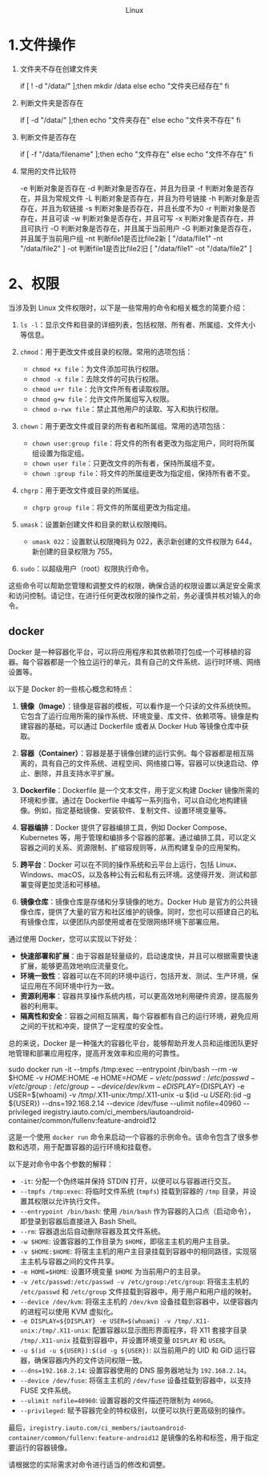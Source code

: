 <div align='center'>Linux</div>

# 1.文件操作





1. 文件夹不存在创建文件夹

    if [ ! -d "/data/" ];then
        mkdir /data
    else
        echo "文件夹已经存在"
    fi

2. 判断文件夹是否存在

    if [ -d "/data/" ];then
        echo "文件夹存在"
    else
        echo "文件夹不存在"
    fi

3. 判断文件是否存在

    if [ -f "/data/filename" ];then
        echo "文件存在"
    else
        echo "文件不存在"
    fi

4. 常用的文件比较符

    -e 判断对象是否存在
    -d 判断对象是否存在，并且为目录
    -f 判断对象是否存在，并且为常规文件
    -L 判断对象是否存在，并且为符号链接
    -h 判断对象是否存在，并且为软链接
    -s 判断对象是否存在，并且长度不为0
    -r 判断对象是否存在，并且可读
    -w 判断对象是否存在，并且可写
    -x 判断对象是否存在，并且可执行
    -O 判断对象是否存在，并且属于当前用户
    -G 判断对象是否存在，并且属于当前用户组
    -nt 判断file1是否比file2新  [ "/data/file1" -nt "/data/file2" ]
    -ot 判断file1是否比file2旧  [ "/data/file1" -ot "/data/file2" ]

# 2、权限

当涉及到 Linux 文件权限时，以下是一些常用的命令和相关概念的简要介绍：

1. `ls -l`：显示文件和目录的详细列表，包括权限、所有者、所属组、文件大小等信息。

2. `chmod`：用于更改文件或目录的权限。常用的选项包括：
   - `chmod +x file`：为文件添加可执行权限。
   - `chmod -x file`：去除文件的可执行权限。
   - `chmod u+r file`：允许文件所有者读取权限。
   - `chmod g+w file`：允许文件所属组写入权限。
   - `chmod o-rwx file`：禁止其他用户的读取、写入和执行权限。

3. `chown`：用于更改文件或目录的所有者和所属组。常用的选项包括：
   - `chown user:group file`：将文件的所有者更改为指定用户，同时将所属组设置为指定组。
   - `chown user file`：只更改文件的所有者，保持所属组不变。
   - `chown :group file`：将文件的所属组更改为指定组，保持所有者不变。

4. `chgrp`：用于更改文件或目录的所属组。
   - `chgrp group file`：将文件的所属组更改为指定组。

5. `umask`：设置新创建文件和目录的默认权限掩码。
   - `umask 022`：设置默认权限掩码为 022，表示新创建的文件权限为 644，新创建的目录权限为 755。

6. `sudo`：以超级用户（root）权限执行命令。

这些命令可以帮助您管理和调整文件的权限，确保合适的权限设置以满足安全需求和访问控制。请记住，在进行任何更改权限的操作之前，务必谨慎并核对输入的命令。







## docker

Docker 是一种容器化平台，可以将应用程序和其依赖项打包成一个可移植的容器。每个容器都是一个独立运行的单元，具有自己的文件系统、运行时环境、网络设置等。

以下是 Docker 的一些核心概念和特点：

1. **镜像（Image）**：镜像是容器的模板，可以看作是一个只读的文件系统快照。它包含了运行应用所需的操作系统、环境变量、库文件、依赖项等。镜像是构建容器的基础，可以通过 Dockerfile 或者从 Docker Hub 等镜像仓库中获取。

2. **容器（Container）**：容器是基于镜像创建的运行实例。每个容器都是相互隔离的，具有自己的文件系统、进程空间、网络接口等。容器可以快速启动、停止、删除，并且支持水平扩展。

3. **Dockerfile**：Dockerfile 是一个文本文件，用于定义构建 Docker 镜像所需的环境和步骤。通过在 Dockerfile 中编写一系列指令，可以自动化地构建镜像。例如，指定基础镜像、安装软件、复制文件、设置环境变量等。

4. **容器编排**：Docker 提供了容器编排工具，例如 Docker Compose、Kubernetes 等，用于管理和编排多个容器的部署。通过编排工具，可以定义容器之间的关系、资源限制、扩缩容规则等，从而构建复杂的应用架构。

5. **跨平台**：Docker 可以在不同的操作系统和云平台上运行，包括 Linux、Windows、macOS，以及各种公有云和私有云环境。这使得开发、测试和部署变得更加灵活和可移植。

6. **镜像仓库**：镜像仓库是存储和分享镜像的地方。Docker Hub 是官方的公共镜像仓库，提供了大量的官方和社区维护的镜像。同时，您也可以搭建自己的私有镜像仓库，以便团队内部使用或者在受限网络环境下部署应用。

通过使用 Docker，您可以实现以下好处：

- **快速部署和扩展**：由于容器是轻量级的，启动速度快，并且可以根据需要快速扩展，能够更高效地响应流量变化。
- **环境一致性**：容器可以在不同的环境中运行，包括开发、测试、生产环境，保证应用在不同环境中行为一致。
- **资源利用率**：容器共享操作系统内核，可以更高效地利用硬件资源，提高服务器的利用率。
- **隔离性和安全**：容器之间相互隔离，每个容器都有自己的运行环境，避免应用之间的干扰和冲突，提供了一定程度的安全性。

总的来说，Docker 是一种强大的容器化平台，能够帮助开发人员和运维团队更好地管理和部署应用程序，提高开发效率和应用的可靠性。

sudo docker run -it --tmpfs /tmp:exec --entrypoint /bin/bash --rm -w $HOME -v $HOME:$HOME -e HOME=$HOME -v /etc/passwd:/etc/passwd -v /etc/group:/etc/group --device /dev/kvm -e DISPLAY=${DISPLAY} -e USER=$(whoami) -v /tmp/.X11-unix:/tmp/.X11-unix -u $(id -u ${USER}):$(id -g ${USER}) --dns=192.168.2.14 --device /dev/fuse --ulimit nofile=40960 --privileged iregistry.iauto.com/ci_members/iautoandroid-container/common/fullenv:feature-android12

这是一个使用 `docker run` 命令来启动一个容器的示例命令。该命令包含了很多参数和选项，用于配置容器的运行环境和挂载卷。

以下是对命令中各个参数的解释：

- `-it`: 分配一个伪终端并保持 STDIN 打开，以便可以与容器进行交互。
- `--tmpfs /tmp:exec`: 将临时文件系统 (`tmpfs`) 挂载到容器的 `/tmp` 目录，并设置其权限以允许执行文件。
- `--entrypoint /bin/bash`: 使用 `/bin/bash` 作为容器的入口点（启动命令），即登录到容器后直接进入 Bash Shell。
- `--rm`: 容器退出后自动删除容器及其文件系统。
- `-w $HOME`: 设置容器的工作目录为 `$HOME`，即宿主主机的用户主目录。
- `-v $HOME:$HOME`: 将宿主主机的用户主目录挂载到容器中的相同路径，实现宿主主机与容器之间的文件共享。
- `-e HOME=$HOME`: 设置环境变量 `$HOME` 为当前用户的主目录。
- `-v /etc/passwd:/etc/passwd -v /etc/group:/etc/group`: 将宿主主机的 `/etc/passwd` 和 `/etc/group` 文件挂载到容器中，用于用户和用户组的映射。
- `--device /dev/kvm`: 将宿主主机的 `/dev/kvm` 设备挂载到容器中，以便容器内的进程可以使用 KVM 虚拟化。
- `-e DISPLAY=${DISPLAY} -e USER=$(whoami) -v /tmp/.X11-unix:/tmp/.X11-unix`: 配置容器以显示图形界面程序，将 X11 套接字目录 `/tmp/.X11-unix` 挂载到容器中，并设置环境变量 `DISPLAY` 和 `USER`。
- `-u $(id -u ${USER}):$(id -g ${USER})`: 以当前用户的 UID 和 GID 运行容器，确保容器内外的文件访问权限一致。
- `--dns=192.168.2.14`: 设置容器使用的 DNS 服务器地址为 `192.168.2.14`。
- `--device /dev/fuse`: 将宿主主机的 `/dev/fuse` 设备挂载到容器中，以支持 FUSE 文件系统。
- `--ulimit nofile=40960`: 设置容器的文件描述符限制为 `40960`。
- `--privileged`: 赋予容器完全的特权级别，以便可以执行更高级别的操作。

最后，`iregistry.iauto.com/ci_members/iautoandroid-container/common/fullenv:feature-android12` 是镜像的名称和标签，用于指定要运行的容器镜像。

请根据您的实际需求对命令进行适当的修改和调整。